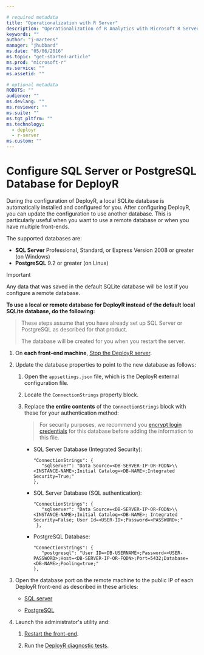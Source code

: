 ```yaml
---

# required metadata
title: "Operationalization with R Server"
description: "Operationalization of R Analytics with Microsoft R Server"
keywords: ""
author: "j-martens"
manager: "jhubbard"
ms.date: "05/06/2016"
ms.topic: "get-started-article"
ms.prod: "microsoft-r"
ms.service: ""
ms.assetid: ""

# optional metadata
ROBOTS: ""
audience: ""
ms.devlang: ""
ms.reviewer: ""
ms.suite: ""
ms.tgt_pltfrm: ""
ms.technology: 
  - deployr
  - r-server
ms.custom: ""
---
```


# Configure SQL Server or PostgreSQL Database for DeployR

During the configuration of DeployR, a local SQLite database is automatically installed and configured for you. After configuring DeployR, you can update the configuration to use another database. This is particularly useful when you want to use a remote database or when you have multiple front-ends. 

The supported databases are:
+ **SQL Server** Professional, Standard, or Express Version 2008 or greater (on Windows)
+ **PostgreSQL** 9.2 or greater (on Linux) 

> [!Important]
> Any data that was saved in the default SQLite database will be lost if you configure a remote database.

<a name="sqlserver"></a>
<a name="postgresql"></a>

**To use a local or remote database for DeployR instead of the default local SQLite database, do the following:**

> These steps assume that you have already set up SQL Server or PostgreSQL as described for that product.
>
> The database will be created for you when you restart the server.

1.  On **each front-end machine**, [Stop the DeployR server](admin-utility.md#startstop).

1.  Update the database properties to point to the new database as follows:

    1.  Open the `appsettings.json` file, which is the DeployR external configuration file.

    2.  Locate the `ConnectionStrings` property block.

    3.  Replace **the entire contents** of the `ConnectionStrings` block with these for your authentication method:

        > For security purposes, we recommend you [encrypt login credentials](admin-utility.md#encrypt) for this database before adding the information to this file.

        + SQL Server Database (Integrated Security):
          ``` 
          "ConnectionStrings": {
             "sqlserver": "Data Source=<DB-SERVER-IP-OR-FQDN>\\<INSTANCE-NAME>;Initial Catalog=<DB-NAME>;Integrated Security=True;"
          },
          ```

        + SQL Server Database (SQL authentication): 
          ```
          "ConnectionStrings": {
             "sqlserver": "Data Source=<DB-SERVER-IP-OR-FQDN>\\<INSTANCE-NAME>;Initial Catalog=<DB-NAME>; Integrated Security=False; User Id=<USER-ID>;Password=<PASSWORD>;"
           },
           ```

        + PostgreSQL Database: 
          ```
          "ConnectionStrings": {
             "postgresql": "User ID=<DB-USERNAME>;Password=<USER-PASSWORD>;Host=<DB-SERVER-IP-OR-FQDN>;Port=5432;Database=<DB-NAME>;Pooling=true;"
          },   
          ```

1. Open the database port on the remote machine to the public IP of each DeployR front-end as described in these articles:
   + [SQL server](https://technet.microsoft.com/en-us/library/ms175043(v=sql.130).aspx)

   + [PostgreSQL](https://www.postgresql.org/docs/current/static/auth-pg-hba-conf.html)
         
1. Launch the administrator's utility and:
   1. [Restart the front-end](admin-utility.md#startstop).
 
   1. Run the [DeployR diagnostic tests](admin-diagnostics-troubleshooting.md).